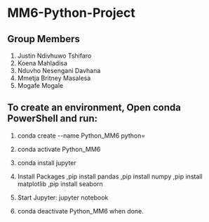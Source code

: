 # MM6-Python-Project
## Group Members
1. Justin Ndivhuwo Tshifaro
2. Koena	Mahladisa
3. Nduvho	Nesengani Davhana
4. Mmetja Britney	Masalesa
5. Mogafe	Mogale

## To create an environment, Open  conda PowerShell and run:
1.  conda create --name Python_MM6 python= <version>
2.  conda activate Python_MM6
3.  conda install jupyter
4.  Install Packages
   ,pip install pandas
   ,pip install numpy
   ,pip install matplotlib
   ,pip install seaborn     

5. Start Jupyter: jupyter notebook
6. conda deactivate Python_MM6 when done.
